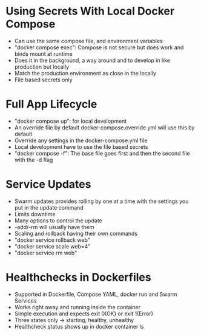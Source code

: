 # Using Secrets With Local Docker Compose
- Can use the same compose file, and environment variables 
- "docker compose exec": Compose is not secure but does work and binds mount at runtime
- Does it in the background, a way around and to develop in like production but locally
- Match the production environment as close in the locally
- File based secrets only 

# Full App Lifecycle
- "docker compose up": for local development 
- An override file by default docker-compose.override.yml will use this by default
- Override any settings in the docker-compose.yml file
- Local development have to use the file based secrets
- "docker compose -f": The base file goes first and then the second file with the -d flag

# Service Updates
- Swarm updates provides rolling by one at a time with the settings you put in the update command 
- Limits downtime 
- Many options to control the update
- -add/-rm will usually have them 
- Scaling and rollback having their own commands
- "docker service rollback web"
- "docker service scale web=4"
- "docker service rm web"

# Healthchecks in Dockerfiles
- Supported in Dockerfile, Compose YAML, docker run and Swarm Services 
- Works right away and running inside the container 
- Simple execution and expects exit 0(OK) or exit 1(Error)
- Three states only -> starting, healthy, unhealthy
- Healthcheck status shows up in docker container ls